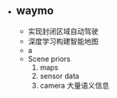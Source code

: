 - ## waymo
	- 实现封闭区域自动驾驶
	- 深度学习构建智能地图
	- a
	- Scene priors
		1. maps
		2. sensor data
		3. camera 大量语义信息
<!--stackedit_data:
eyJoaXN0b3J5IjpbMTQ4NjY5ODY5LDE2OTY0NTQ4ODJdfQ==
-->